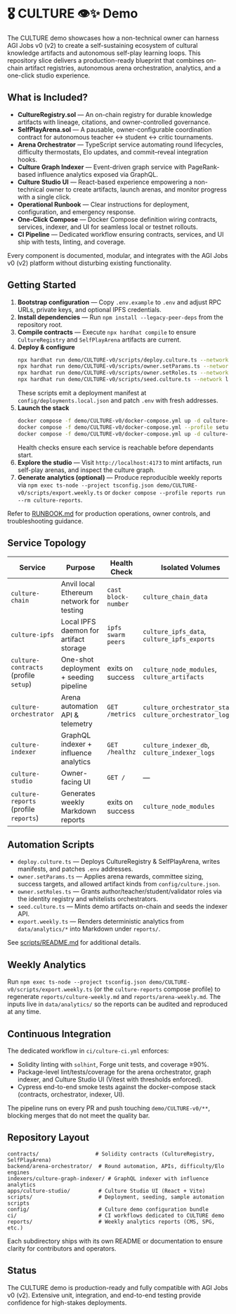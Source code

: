 # 🎖️ CULTURE 👁️✨ Demo

The CULTURE demo showcases how a non-technical owner can harness AGI Jobs v0 (v2) to create a self-sustaining ecosystem of cultural knowledge artifacts and autonomous self-play learning loops. This repository slice delivers a production-ready blueprint that combines on-chain artifact registries, autonomous arena orchestration, analytics, and a one-click studio experience.

## What is Included?

- **CultureRegistry.sol** — An on-chain registry for durable knowledge artifacts with lineage, citations, and owner-controlled governance.
- **SelfPlayArena.sol** — A pausable, owner-configurable coordination contract for autonomous teacher ↔ student ↔ critic tournaments.
- **Arena Orchestrator** — TypeScript service automating round lifecycles, difficulty thermostats, Elo updates, and commit–reveal integration hooks.
- **Culture Graph Indexer** — Event-driven graph service with PageRank-based influence analytics exposed via GraphQL.
- **Culture Studio UI** — React-based experience empowering a non-technical owner to create artifacts, launch arenas, and monitor progress with a single click.
- **Operational Runbook** — Clear instructions for deployment, configuration, and emergency response.
- **One-Click Compose** — Docker Compose definition wiring contracts, services, indexer, and UI for seamless local or testnet rollouts.
- **CI Pipeline** — Dedicated workflow ensuring contracts, services, and UI ship with tests, linting, and coverage.

Every component is documented, modular, and integrates with the AGI Jobs v0 (v2) platform without disturbing existing functionality.

## Getting Started

1. **Bootstrap configuration** — Copy `.env.example` to `.env` and adjust RPC URLs, private keys, and optional IPFS credentials.
2. **Install dependencies** — Run `npm install --legacy-peer-deps` from the repository root.
3. **Compile contracts** — Execute `npx hardhat compile` to ensure `CultureRegistry` and `SelfPlayArena` artifacts are current.
4. **Deploy & configure**
   ```bash
   npx hardhat run demo/CULTURE-v0/scripts/deploy.culture.ts --network localhost
   npx hardhat run demo/CULTURE-v0/scripts/owner.setParams.ts --network localhost
   npx hardhat run demo/CULTURE-v0/scripts/owner.setRoles.ts --network localhost
   npx hardhat run demo/CULTURE-v0/scripts/seed.culture.ts --network localhost
   ```
   These scripts emit a deployment manifest at `config/deployments.local.json` and patch `.env` with fresh addresses.
5. **Launch the stack**
   ```bash
   docker compose -f demo/CULTURE-v0/docker-compose.yml up -d culture-chain culture-ipfs
   docker compose -f demo/CULTURE-v0/docker-compose.yml --profile setup run --rm culture-contracts
   docker compose -f demo/CULTURE-v0/docker-compose.yml up -d culture-orchestrator culture-indexer culture-studio
   ```
   Health checks ensure each service is reachable before dependants start.
6. **Explore the studio** — Visit `http://localhost:4173` to mint artifacts, run self-play arenas, and inspect the culture graph.
7. **Generate analytics (optional)** — Produce reproducible weekly reports via `npm exec ts-node --project tsconfig.json demo/CULTURE-v0/scripts/export.weekly.ts` or `docker compose --profile reports run --rm culture-reports`.

Refer to [RUNBOOK.md](RUNBOOK.md) for production operations, owner controls, and troubleshooting guidance.

## Service Topology

| Service | Purpose | Health Check | Isolated Volumes |
| --- | --- | --- | --- |
| `culture-chain` | Anvil local Ethereum network for testing | `cast block-number` | `culture_chain_data` |
| `culture-ipfs` | Local IPFS daemon for artifact storage | `ipfs swarm peers` | `culture_ipfs_data`, `culture_ipfs_exports` |
| `culture-contracts` (profile `setup`) | One-shot deployment + seeding pipeline | exits on success | `culture_node_modules`, `culture_artifacts` |
| `culture-orchestrator` | Arena automation API & telemetry | `GET /metrics` | `culture_orchestrator_state`, `culture_orchestrator_logs` |
| `culture-indexer` | GraphQL indexer + influence analytics | `GET /healthz` | `culture_indexer_db`, `culture_indexer_logs` |
| `culture-studio` | Owner-facing UI | `GET /` | — |
| `culture-reports` (profile `reports`) | Generates weekly Markdown reports | exits on success | `culture_node_modules` |

## Automation Scripts

- `deploy.culture.ts` — Deploys CultureRegistry & SelfPlayArena, writes manifests, and patches `.env` addresses.
- `owner.setParams.ts` — Applies arena rewards, committee sizing, success targets, and allowed artifact kinds from `config/culture.json`.
- `owner.setRoles.ts` — Grants author/teacher/student/validator roles via the identity registry and whitelists orchestrators.
- `seed.culture.ts` — Mints demo artifacts on-chain and seeds the indexer API.
- `export.weekly.ts` — Renders deterministic analytics from `data/analytics/*` into Markdown under `reports/`.

See [scripts/README.md](scripts/README.md) for additional details.

## Weekly Analytics

Run `npm exec ts-node --project tsconfig.json demo/CULTURE-v0/scripts/export.weekly.ts` (or the `culture-reports` compose profile) to regenerate `reports/culture-weekly.md` and `reports/arena-weekly.md`. The inputs live in `data/analytics/` so the reports can be audited and reproduced at any time.

## Continuous Integration

The dedicated workflow in `ci/culture-ci.yml` enforces:

- Solidity linting with `solhint`, Forge unit tests, and coverage ≥90%.
- Package-level lint/tests/coverage for the arena orchestrator, graph indexer, and Culture Studio UI (Vitest with thresholds enforced).
- Cypress end-to-end smoke tests against the docker-compose stack (contracts, orchestrator, indexer, UI).

The pipeline runs on every PR and push touching `demo/CULTURE-v0/**`, blocking merges that do not meet the quality bar.

## Repository Layout

```
contracts/                  # Solidity contracts (CultureRegistry, SelfPlayArena)
backend/arena-orchestrator/  # Round automation, APIs, difficulty/Elo engines
indexers/culture-graph-indexer/ # GraphQL indexer with influence analytics
apps/culture-studio/         # Culture Studio UI (React + Vite)
scripts/                     # Deployment, seeding, sample automation scripts
config/                      # Culture demo configuration bundle
ci/                          # CI workflows dedicated to CULTURE demo
reports/                     # Weekly analytics reports (CMS, SPG, etc.)
```

Each subdirectory ships with its own README or documentation to ensure clarity for contributors and operators.

## Status

The CULTURE demo is production-ready and fully compatible with AGI Jobs v0 (v2). Extensive unit, integration, and end-to-end testing provide confidence for high-stakes deployments.


